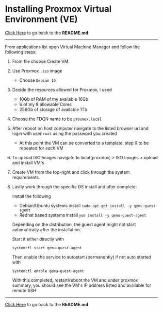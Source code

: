 # Installing Proxmox Virtual Environment (VE)

[Click Here](../README.md) to go back to the **README.md**

---

From applications list open Virtual Machine Manager and follow the following steps:

1. From file choose Create VM
2. Use Proxmox `.iso` image
   - Choose `Debian 10`
3. Decide the resources allowed for Proxmox, I used
   - 10Gb of RAM of my available 16Gb
   - 6 of my 8 allowable Cores
   - 256Gb of storage of available 1Tb
4. Choose the FDQN name to be `proxmox.local`
5. After reboot on host computer navigate to the listed browser url and login with user `root` using the password you created
   - At this point the VM can be converted to a template, step 6 to be repeated for _each_ VM
6. To upload ISO Images navigate to local(proxmox) > ISO Images > upload and install VM's

7. Create VM from the top-right and click through the system requirements.

8. Lastly work through the specific OS install and after complete:

   Install the following

   - Debian/Ubuntu systems install `sudo apt-get install -y qemu-guest-agent`
   - Redhat based systems install `yum install -y qemu-guest-agent`

   Depending on the distribution, the guest agent might not start automatically after the installation.

   Start it either directly with

   `systemctl start qemu-guest-agent`

   Then enable the service to autostart (permanently) if not auto started with

   `systemctl enable qemu-guest-agent`

   With this completed, restart/reboot the VM and under proxmox summary, you should see the VM's IP address listed and available for remote SSH

---

[Click Here](../README.md) to go back to the **README.md**
